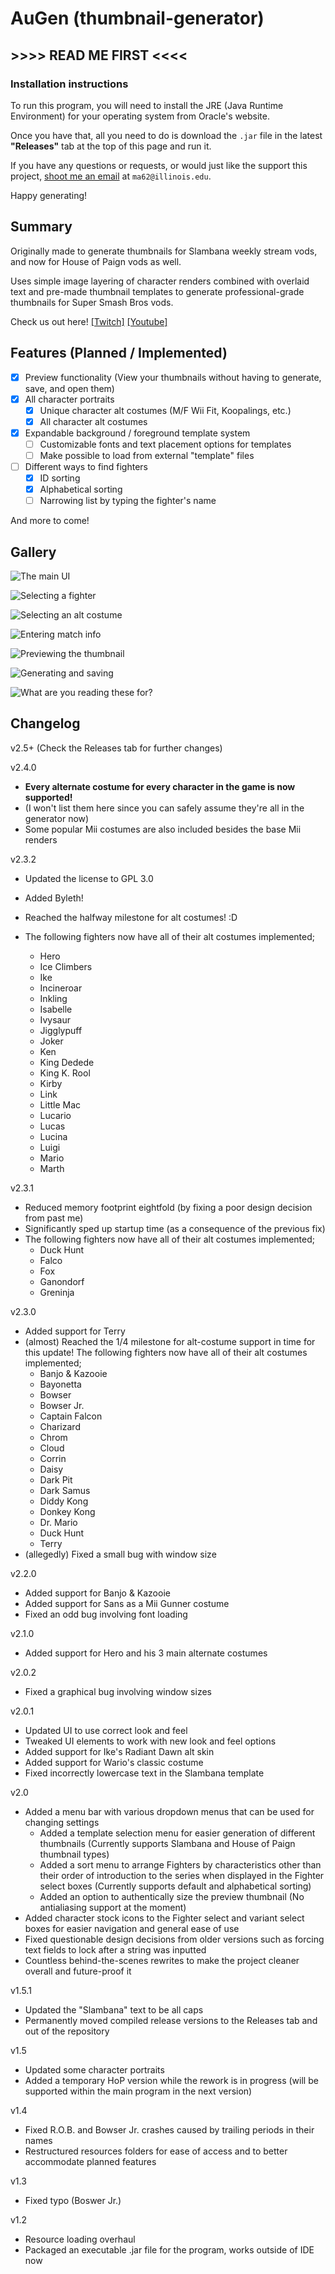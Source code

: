 # **AuGen (thumbnail-generator)**

## \>\>\>\> READ ME FIRST \<\<\<\<

### Installation instructions

To run this program, you will need to install the JRE (Java Runtime Environment) for your operating system from Oracle's website.

Once you have that, all you need to do is download the `.jar` file in the latest **"Releases"** tab at the top of this page and run it.

If you have any questions or requests, or would just like the support this project, [shoot me an email](mailto:ma62@illinois.edu?subject=[GitHub]%20Thumbnail%20Generator%20Questions) at `ma62@illinois.edu`.

Happy generating!

## Summary

Originally made to generate thumbnails for Slambana weekly stream vods, and now for House of Paign vods as well.

Uses simple image layering of character renders combined with overlaid text and pre-made thumbnail templates to generate professional-grade thumbnails for Super Smash Bros vods.

Check us out here! [\[Twitch\]](https://www.twitch.tv/crossslashstudios) [\[Youtube\]](https://www.youtube.com/channel/UCtkWBSJDL-KiXGt27LxHWwA)



## Features (Planned / Implemented)

- [x] Preview functionality (View your thumbnails without having to generate, save, and open them)
- [x] All character portraits
  - [x] Unique character alt costumes (M/F Wii Fit, Koopalings, etc.)
  - [x] All character alt costumes
- [x] Expandable background / foreground template system
  - [ ] Customizable fonts and text placement options for templates
  - [ ] Make possible to load from external "template" files
- [ ] Different ways to find fighters
  - [x] ID sorting
  - [x] Alphabetical sorting
  - [ ] Narrowing list by typing the fighter's name

And more to come!



## Gallery

![The main UI](https://media.discordapp.net/attachments/533545367816634369/632123136883556371/1.PNG)

![Selecting a fighter](https://media.discordapp.net/attachments/533545367816634369/632123139593338880/2.PNG)

![Selecting an alt costume](https://media.discordapp.net/attachments/533545367816634369/632123142004801557/3.PNG)

![Entering match info](https://media.discordapp.net/attachments/533545367816634369/632123144752201739/4.PNG)

![Previewing the thumbnail](https://media.discordapp.net/attachments/533545367816634369/632123133855268864/5.PNG)

![Generating and saving](https://media.discordapp.net/attachments/533545367816634369/632123134119641088/6.PNG)

![What are you reading these for?](https://media.discordapp.net/attachments/533545367816634369/632125315887398942/7.png)



## Changelog

v2.5+ (Check the Releases tab for further changes)

v2.4.0

- **Every alternate costume for every character in the game is now supported!**
- (I won't list them here since you can safely assume they're all in the generator now)
- Some popular Mii costumes are also included besides the base Mii renders

v2.3.2

- Updated the license to GPL 3.0
- Added Byleth!

- Reached the halfway milestone for alt costumes! :D
- The following fighters now have all of their alt costumes implemented;
  - Hero
  - Ice Climbers
  - Ike
  - Incineroar
  - Inkling
  - Isabelle
  - Ivysaur
  - Jigglypuff
  - Joker
  - Ken
  - King Dedede
  - King K. Rool
  - Kirby
  - Link
  - Little Mac
  - Lucario
  - Lucas
  - Lucina
  - Luigi
  - Mario
  - Marth

v2.3.1

- Reduced memory footprint eightfold (by fixing a poor design decision from past me)
- Significantly sped up startup time (as a consequence of the previous fix)
- The following fighters now have all of their alt costumes implemented;
  - Duck Hunt
  - Falco
  - Fox
  - Ganondorf
  - Greninja

v2.3.0

- Added support for Terry
- (almost) Reached the 1/4 milestone for alt-costume support in time for this update!  The following fighters now have all of their alt costumes implemented;
  - Banjo & Kazooie
  - Bayonetta
  - Bowser
  - Bowser Jr.
  - Captain Falcon
  - Charizard
  - Chrom
  - Cloud
  - Corrin
  - Daisy
  - Dark Pit
  - Dark Samus
  - Diddy Kong
  - Donkey Kong
  - Dr. Mario
  - Duck Hunt
  - Terry
- (allegedly) Fixed a small bug with window size

v2.2.0

- Added support for Banjo & Kazooie
- Added support for Sans as a Mii Gunner costume
- Fixed an odd bug involving font loading

v2.1.0

- Added support for Hero and his 3 main alternate costumes

v2.0.2

- Fixed a graphical bug involving window sizes

v2.0.1

- Updated UI to use correct look and feel
- Tweaked UI elements to work with new look and feel options
- Added support for Ike's Radiant Dawn alt skin
- Added support for Wario's classic costume
- Fixed incorrectly lowercase text in the Slambana template

v2.0

- Added a menu bar with various dropdown menus that can be used for changing settings
  - Added a template selection menu for easier generation of different thumbnails (Currently supports Slambana and House of Paign thumbnail types)
  - Added a sort menu to arrange Fighters by characteristics other than their order of introduction to the series when displayed in the Fighter select boxes (Currently supports default and alphabetical sorting)
  - Added an option to authentically size the preview thumbnail (No antialiasing support at the moment)
- Added character stock icons to the Fighter select and variant select boxes for easier navigation and general ease of use
- Fixed questionable design decisions from older versions such as forcing text fields to lock after a string was inputted
- Countless behind-the-scenes rewrites to make the project cleaner overall and future-proof it

v1.5.1

- Updated the "Slambana" text to be all caps
- Permanently moved compiled release versions to the Releases tab and out of the repository

v1.5

- Updated some character portraits
- Added a temporary HoP version while the rework is in progress (will be supported within the main program in the next version)

v1.4

- Fixed R.O.B. and Bowser Jr. crashes caused by trailing periods in their names
- Restructured resources folders for ease of access and to better accommodate planned features

v1.3

- Fixed typo (Boswer Jr.)

v1.2

- Resource loading overhaul
- Packaged an executable .jar file for the program, works outside of IDE now
